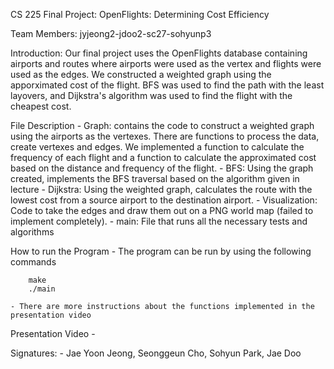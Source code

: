 CS 225 Final Project: OpenFlights: Determining Cost Efficiency

Team Members: jyjeong2-jdoo2-sc27-sohyunp3

Introduction:
    Our final project uses the OpenFlights database containing airports and routes where airports were used as the vertex and flights were used as the edges. We constructed a weighted graph using the apporximated cost of the flight. BFS was used to find the path with the least layovers, and Dijkstra's algorithm was used to find the flight with the cheapest cost. 

File Description
    - Graph: contains the code to construct a weighted graph using the airports as the vertexes. There are functions to process the data, create vertexes and edges. We implemented a function to calculate the frequency of each flight and a function to calculate the approximated cost based on the distance and frequency of the flight. 
    - BFS: Using the graph created, implements the BFS traversal based on the algorithm given in lecture
    - Dijkstra: Using the weighted graph, calculates the route with the lowest cost from a source airport to the destination airport. 
    - Visualization: Code to take the edges and draw them out on a PNG world map (failed to implement completely).
    - main: File that runs all the necessary tests and algorithms


How to run the Program
    - The program can be run by using the following commands

        make
        ./main

    - There are more instructions about the functions implemented in the presentation video

Presentation Video 
    - 

Signatures: 
    - Jae Yoon Jeong, Seonggeun Cho, Sohyun Park, Jae Doo